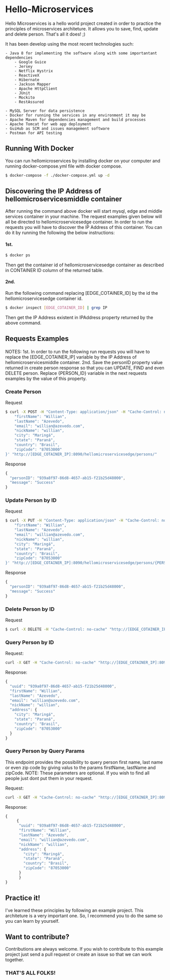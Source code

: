 # Hello-Microservices

Hello Microservices is a hello world project created in order to practice the principles of microservices architeture.
It allows you to save, find, update and delete person. That's all it does! ;)

It has been develop using the most recent technologies such:
	
	- Java 8 for implementing the software along with some importantant dependencies
		- Google Guice
		- Jersey
		- Netflix Hystrix
		- ReactiveX
		- Hibernate
		- Jackson Mapper
		- Apache HttpClient
		- JUnit
		- Mockito
		- RestAssured

	- MySQL Server for data persistence		
	- Docker for running the services in any environment it may be
	- Apache Maven for dependencies management and build processes
	- Apache Tomcat for web app deployment
	- GuiHub as SCM and issues management software
	- Postman for API testing

## Running With Docker

You can run hellomicroservices by installing docker on your computer and running docker-compose.yml file with docker compose.
	
```sh
$ docker-compose -f ./docker-compose.yml up -d
```

## Discovering the IP Address of hellomicroservicesmiddle container

After running the command above docker will start mysql, edge and middle services container in your machine. The request examples given below will 
all be directed to hellomicroservicesedge container. In order to run the requests you will have to discover the IP Address of this container.
You can do it by running the following the below instructions:

#### 1st.
```sh
$ docker ps
```

Then get the container id of hellomicroservicesedge container as described in CONTAINER ID column of the returned table. 

#### 2nd.
Run the following command replacing [EDGE_COTAINER_ID] by the id the hellomicroservicesedge container id.

```sh
$ docker inspect [EDGE_COTAINER_ID] | grep IP
```

Then get the IP Address existent in IPAddress property returned by the above command.


## Requests Examples
####
NOTES: 
	1st. In order to run the following run requests you will have to replace the [EDGE_COTAINER_IP] variable by the IP Address of hellomicroservicesmiddle container.
	2nd. Save the personID property value returned in create person response so that you can UPDATE, FIND and even DELETE person.
Replace {PERSON_ID} variable in the next requests examples by the value of this property.

### Create Person

Request
```sh
$ curl -X POST -H "Content-Type: application/json" -H "Cache-Control: no-cache" -d '{
	"firstName": "Willian",
	"lastName": "Azevedo",
	"email": "willian@azevedo.com",
	"nickName": "willian", 
	"city": "Maringá",
	"state": "Paraná",
	"country": "Brasil",
	"zipCode": "87053000"
}' "http://[EDGE_COTAINER_IP]:8090/hellomicroservicesedge/persons/"
```

Response

```javascript
{
  "personID": "939a8f97-86d8-4657-ab15-f21b25d48000",
  "message": "Success"
}
```

### Update Person by ID

Request
```sh
$ curl -X PUT -H "Content-Type: application/json" -H "Cache-Control: no-cache" -d '{
	"firstName": "Willian",
	"lastName": "Azevedo",
	"email": "willian@azevedo.com",
	"nickName": "willian", 
	"city": "Maringá",
	"state": "Paraná",
	"country": "Brasil",
	"zipCode": "87053000"
}' "http://[EDGE_COTAINER_IP]:8090/hellomicroservicesedge/persons/{PERSON_ID}"
```

Response

```javascript
{
  "personID": "939a8f97-86d8-4657-ab15-f21b25d48000",
  "message": "Success"
}
```

### Delete Person by ID

Request
```sh
$ curl -X DELETE -H "Cache-Control: no-cache" "http://[EDGE_COTAINER_IP]:8090/hellomicroservicesedge/persons/{PERSON_ID}"
```


### Query Person by ID

Request:
```sh
curl -X GET -H "Cache-Control: no-cache" "http://[EDGE_COTAINER_IP]:8090/hellomicroservicesedge/persons/{PERSON_ID}"
```

Response:
```javascript
{
  "uuid": "939a8f97-86d8-4657-ab15-f21b25d48000",
  "firstName": "Willian",
  "lastName": "Azevedo",
  "email": "willian@azevedo.com",
  "nickName": "willian",
  "address": {
    "city": "Maringá",
    "state": "Paraná",
    "country": "Brasil",
    "zipCode": "87053000"
  }
}
```

### Query Person by Query Params

This endpoint provides the possibility to query person first name, last name or even zip code by giving valus to the params firstName, lastName and zipCode.
NOTE: These parameters are optional. If you wish to find all people just dont put them in your request.

Request:
```sh
curl -X GET -H "Cache-Control: no-cache" "http://[EDGE_COTAINER_IP]:8090/hellomicroservicesedge/persons?firstName={PERSON_FIRST_NAME}&lastName={PERSON_LAST_NAME}&zipCode={PERSON_ZIP_CODE}"
```

Response:
```javascript
{
     {
	  "uuid": "939a8f97-86d8-4657-ab15-f21b25d48000",
	  "firstName": "Willian",
	  "lastName": "Azevedo",
	  "email": "willian@azevedo.com",
	  "nickName": "willian",
	  "address": {
	    "city": "Maringá",
	    "state": "Paraná",
	    "country": "Brasil",
	    "zipCode": "87053000"
	  }
      }
}
```

## Practice it!

I've learned these principles by following an example project. This architeture is a very important one. 
So, I recommend you to do the same so you can learn by yourself.

## Want to contribute?

Contributions are always welcome. If you wish to contribute to this example project just send a pull request or create an issue so that we can work together.

### THAT'S ALL FOLKS!
